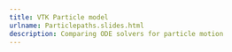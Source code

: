 ```yaml
---
title: VTK Particle model
urlname: Particlepaths.slides.html
description: Comparing ODE solvers for particle motion
---
```

